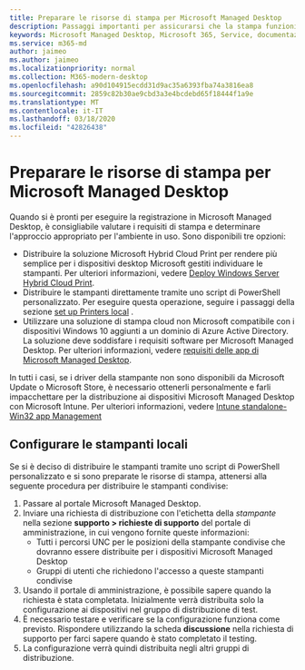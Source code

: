 ```yaml
---
title: Preparare le risorse di stampa per Microsoft Managed Desktop
description: Passaggi importanti per assicurarsi che la stampa funzioni senza problemi
keywords: Microsoft Managed Desktop, Microsoft 365, Service, documentazione
ms.service: m365-md
author: jaimeo
ms.author: jaimeo
ms.localizationpriority: normal
ms.collection: M365-modern-desktop
ms.openlocfilehash: a90d104915ecdd31d9ac35a6393fba74a3816ea8
ms.sourcegitcommit: 2859c82b30ae9cbd3a3e4bcdebd65f18444f1a9e
ms.translationtype: MT
ms.contentlocale: it-IT
ms.lasthandoff: 03/18/2020
ms.locfileid: "42826438"
---
```

# <a name="prepare-printing-resources-for-microsoft-managed-desktop"></a>Preparare le risorse di stampa per Microsoft Managed Desktop

Quando si è pronti per eseguire la registrazione in Microsoft Managed Desktop, è consigliabile valutare i requisiti di stampa e determinare l'approccio appropriato per l'ambiente in uso. Sono disponibili tre opzioni:
 
- Distribuire la soluzione Microsoft Hybrid Cloud Print per rendere più semplice per i dispositivi desktop Microsoft gestiti individuare le stampanti. Per ulteriori informazioni, vedere [Deploy Windows Server Hybrid Cloud Print](https://docs.microsoft.com/windows-server/administration/hybrid-cloud-print/hybrid-cloud-print-deploy).
- Distribuire le stampanti direttamente tramite uno script di PowerShell personalizzato. Per eseguire questa operazione, seguire i passaggi della sezione [set up Printers local](#set-up-local-printers) .
- Utilizzare una soluzione di stampa cloud non Microsoft compatibile con i dispositivi Windows 10 aggiunti a un dominio di Azure Active Directory. La soluzione deve soddisfare i requisiti software per Microsoft Managed Desktop. Per ulteriori informazioni, vedere [requisiti delle app di Microsoft Managed Desktop](../service-description/mmd-app-requirements.md).
 
In tutti i casi, se i driver della stampante non sono disponibili da Microsoft Update o Microsoft Store, è necessario ottenerli personalmente e farli impacchettare per la distribuzione ai dispositivi Microsoft Managed Desktop con Microsoft Intune. Per ulteriori informazioni, vedere [Intune standalone-Win32 app Management](https://docs.microsoft.com/mem/intune/apps/apps-win32-app-management)

## <a name="set-up-local-printers"></a>Configurare le stampanti locali

Se si è deciso di distribuire le stampanti tramite uno script di PowerShell personalizzato e si sono preparate le risorse di stampa, attenersi alla seguente procedura per distribuire le stampanti condivise:

1.  Passare al portale Microsoft Managed Desktop.
2.  Inviare una richiesta di distribuzione con l'etichetta della *stampante* nella sezione **supporto > richieste di supporto** del portale di amministrazione, in cui vengono fornite queste informazioni:
    - Tutti i percorsi UNC per le posizioni della stampante condivise che dovranno essere distribuite per i dispositivi Microsoft Managed Desktop
    - Gruppi di utenti che richiedono l'accesso a queste stampanti condivise
3.  Usando il portale di amministrazione, è possibile sapere quando la richiesta è stata completata. Inizialmente verrà distribuita solo la configurazione ai dispositivi nel gruppo di distribuzione di test.
4.  È necessario testare e verificare se la configurazione funziona come previsto. Rispondere utilizzando la scheda **discussione** nella richiesta di supporto per farci sapere quando è stato completato il testing.
5.  La configurazione verrà quindi distribuita negli altri gruppi di distribuzione.
